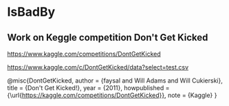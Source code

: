 # IsBadBy
## Work on Keggle competition Don't Get Kicked

https://www.kaggle.com/competitions/DontGetKicked 

https://www.kaggle.com/c/DontGetKicked/data?select=test.csv


@misc{DontGetKicked,
    author = {faysal and Will Adams and Will Cukierski},
    title = {Don't Get Kicked!},
    year = {2011},
    howpublished = {\url{https://kaggle.com/competitions/DontGetKicked}},
    note = {Kaggle}
}
